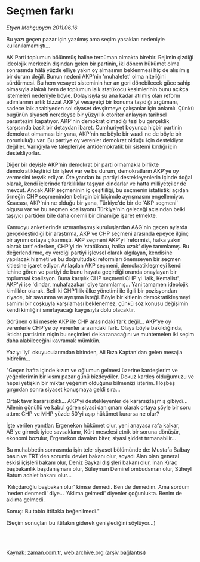 # Seçmen farkı

*Etyen Mahçupyan 2011.06.16*

<td class="columnist-detail">
<p>Bu yazı geçen pazar için yazılmış ama seçim yasakları nedeniyle kullanılamamıştı...</p>
<p>
<div id="haberMetinDiv">
<p>AK Parti toplumun bölünmüş haline tercüman olmakta birebir. Rejimin çizdiği ideolojik merkezin dışından gelen bir partinin, iki dönem hükümet olma sonrasında hâlâ yüzde elliye yakın oy almasının beklenmesi hiç de alışılmış bir durum değil. Bunun nedeni AKP'nin 'muhalefet' olma niteliğini sürdürmesi. Bu hem vesayet sisteminin her an geri dönebilecek güce sahip olmasıyla alakalı hem de toplumun laik statükocu kesimlerinin bunu açıkça istemeleri nedeniyle böyle. Dolayısıyla şu ana kadar atılmış olan reform adımlarının artık bizzat AKP'yi vesayetçi bir konuma taşıdığı argümanı, sadece laik asabiyeden sol siyaset devşirmeye çalışanlar için anlamlı. Çünkü bugünün siyaseti neredeyse bir yüzyıllık otoriter anlayışın tarihsel parantezini kapatıyor. AKP'nin demokrat olmadığı tezi bu gerçeklik karşısında basit bir detaydan ibaret. Cumhuriyet boyunca hiçbir partinin demokrat olmaması bir yana, AKP'nin ne böyle bir vaadi ne de böyle bir zorunluluğu var. Bu partiye oy verenler demokrat olduğu için destekliyor değiller. Varlığıyla ve talepleriyle antidemokratik bir sistemi kırdığı için destekliyorlar.
<p>Diğer bir deyişle AKP'nin demokrat bir parti olmamakla birlikte demokratikleştirici bir işlevi var ve bu durum, demokratların AKP'ye oy vermesini teşvik ediyor. Öte yandan bu partiyi destekleyenlerin içinde doğal olarak, kendi içlerinde farklılıklar taşıyan dindarlar ve hatta milliyetçiler de mevcut. Ancak AKP seçmeninin iç çeşitliliği, bu seçmenin istatistiki açıdan örneğin CHP seçmeninden belirgin bir biçimde ayrışmasını engellemiyor. Kısacası, AKP'nin ne olduğu bir yana, Türkiye'de bir de 'AKP seçmeni' olgusu var ve bu seçmen koalisyonu Türkiye'nin geleceği açısından belki taşıyıcı partiden bile daha önemli bir dinamiğe işaret etmekte.
<p>Kamuoyu anketlerinde uzmanlaşmış kuruluşlardan A&amp;G'nin geçen aylarda gerçekleştirdiği bir araştırma, AKP ve CHP seçmeni arasında epeyce ilginç bir ayrımı ortaya çıkarmıştı. AKP seçmeni AKP'yi 'reformist, halka yakın' olarak tarif ederken, CHP'yi de 'statükocu, halka uzak' diye tanımlamış. Bu değerlendirme, oy verdiği partiyi işlevsel olarak algılayan, kendisine yapılacak hizmeti ve bu doğrultudaki reformları önemseyen bir seçmen kitlesine işaret ediyor. Anlaşılan AKP seçmeni, demokratikleşmeyi kendi lehine gören ve partiyi de bunu hayata geçirdiği oranda onaylayan bir toplumsal koalisyon. Buna karşılık CHP seçmeni CHP'yi 'laik, Kemalist', AKP'yi ise 'dindar, muhafazakar' diye tanımlamış... Yani tamamen ideolojik kimlikler olarak. Belli ki CHP'lilik ülke yönetimi ile ilgili bir pozisyondan ziyade, bir savunma ve ayrışma isteği. Böyle bir kitlenin demokratikleşmeyi samimi bir coşkuyla karşılaması beklenemez, çünkü söz konusu değişimin kendi kimliğini sınırlayacağı kaygısıyla dolu olacaktır. 
<p>Görünen o ki mesele AKP ile CHP arasındaki fark değil... AKP'ye oy verenlerle CHP'ye oy verenler arasındaki fark. Olaya böyle bakıldığında, iktidar partisinin niçin bu seçimleri de kazanacağını ve muhtemelen iki seçim daha alabileceğini kavramak mümkün.
<p>Yazıyı 'iyi' okuyucularımdan birinden, Ali Rıza Kaptan'dan gelen mesajla bitirelim... 
<p>"Geçen hafta içinde kızım ve oğlumun gelmesi üzerine kardeşlerim ve yeğenlerimin bir kısmı pazar günü bizdeydiler. Dokuz kardeş olduğumuzu ve hepsi yetişkin bir miktar yeğenim olduğunu bilmenizi isterim. Hoşbeş gırgırdan sonra siyaset konuşmaya geldi sıra...
<p>Ortak tavır kararsızlıktı... AKP'yi destekleyenler de kararsızlaşmış gibiydi... Ailenin gönüllü ve kabul gören siyasi danışmanı olarak ortaya şöyle bir soru attım: CHP ve MHP yüzde 50'yi aşıp hükümet kurarsa ne olur?
<p>İşte verilen yanıtlar: Ergenekon hükümet olur, yeni anayasa rafa kalkar, AB'ye girmek iyice savsaklanır, Kürt meselesi etnik bir soruna dönüşür, ekonomi bozulur, Ergenekon davaları biter, siyasi şiddet tırmanabilir...
<p>Bu muhabbetin sonrasında işin tele-siyaset bölümünde de: Mustafa Balbay basın ve TRT'den sorumlu devlet bakanı olur, soyadı Alan olan general eskisi içişleri bakanı olur, Deniz Baykal dışişleri bakanı olur, İnan Kıraç başbakanlık başdanışmanı olur, Süleyman Demirel ombudsman olur, Süheyl Batum adalet bakanı olur...
<p>'Kılıçdaroğlu başbakan olur' kimse demedi. Ben de demedim. Ama sordum 'neden denmedi' diye... 'Aklıma gelmedi' diyenler çoğunlukta. Benim de aklıma gelmedi.
<p>Sonuç: Bu tablo ittifakla beğenilmedi."
<p>(Seçim sonuçları bu ittifakın giderek genişlediğini söylüyor...) </p></p></p></p></p></p></p></p></p></p></p></p></div>
</p>


<p><br>
		 </br></p></td>

Kaynak: [zaman.com.tr](http://zaman.com.tr/yazar.do?yazino=1147355), [web.archive.org (arşiv bağlantısı)](http://web.archive.org/web/20110819085733/http://www.zaman.com.tr:80/yazar.do?yazino=1147355)
